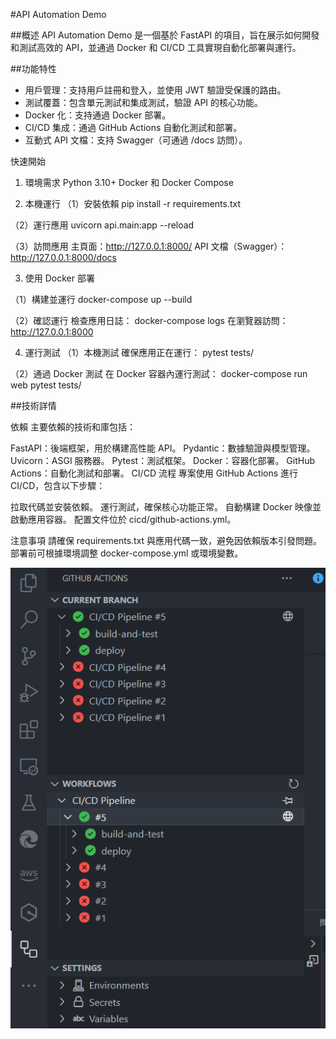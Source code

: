 #API Automation Demo

##概述
API Automation Demo 是一個基於 FastAPI 的項目，旨在展示如何開發和測試高效的 API，並通過 Docker 和 CI/CD 工具實現自動化部署與運行。

##功能特性

- 用戶管理：支持用戶註冊和登入，並使用 JWT 驗證受保護的路由。
- 測試覆蓋：包含單元測試和集成測試，驗證 API 的核心功能。
- Docker 化：支持通過 Docker 部署。
- CI/CD 集成：通過 GitHub Actions 自動化測試和部署。
- 互動式 API 文檔：支持 Swagger（可通過 /docs 訪問）。

快速開始

1. 環境需求
   Python 3.10+
   Docker 和 Docker Compose

2. 本機運行
   （1）安裝依賴
   pip install -r requirements.txt

（2）運行應用
uvicorn api.main:app --reload

（3）訪問應用
主頁面：http://127.0.0.1:8000/
API 文檔（Swagger）：http://127.0.0.1:8000/docs

3. 使用 Docker 部署

（1）構建並運行
docker-compose up --build

（2）確認運行
檢查應用日誌：
docker-compose logs
在瀏覽器訪問：http://127.0.0.1:8000

4. 運行測試
   （1）本機測試
   確保應用正在運行：
   pytest tests/

（2）通過 Docker 測試
在 Docker 容器內運行測試：
docker-compose run web pytest tests/

##技術詳情

依賴
主要依賴的技術和庫包括：

FastAPI：後端框架，用於構建高性能 API。
Pydantic：數據驗證與模型管理。
Uvicorn：ASGI 服務器。
Pytest：測試框架。
Docker：容器化部署。
GitHub Actions：自動化測試和部署。
CI/CD 流程
專案使用 GitHub Actions 進行 CI/CD，包含以下步驟：

拉取代碼並安裝依賴。
運行測試，確保核心功能正常。
自動構建 Docker 映像並啟動應用容器。
配置文件位於 cicd/github-actions.yml。

注意事項
請確保 requirements.txt 與應用代碼一致，避免因依賴版本引發問題。
部署前可根據環境調整 docker-compose.yml 或環境變數。

![ci-cd串接成功](Screenshot_2024-12-26_114534.png)
